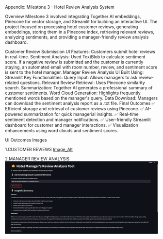 Appendix: Milestone 3 - Hotel Review Analysis System

Overview
Milestone 3 involved integrating Together AI embeddings, Pinecone for vector storage, and Streamlit for building an interactive UI. The project focused on processing hotel customer reviews, generating embeddings, storing them in a Pinecone index, retrieving relevant reviews, analyzing sentiments, and providing a manager-friendly review analysis dashboard.

Customer Review Submission UI
Features:
Customers submit hotel reviews in real-time.
Sentiment Analysis:
Used TextBlob to calculate sentiment score.
If a negative review is submitted and the customer is currently staying, an automated email with room number, review, and sentiment score is sent to the hotel manager.
Manager Review Analysis UI
Built Using: Streamlit
Key Functionalities:
Query Input: Allows managers to ask review-related questions.
Relevant Review Retrieval: Uses Pinecone similarity search.
Summarization: Together AI generates a professional summary of customer sentiments.
Word Cloud Generation: Highlights frequently mentioned words based on the manager's query.
Data Download: Managers can download the sentiment analysis report as a .txt file.
Final Outcomes
✅ Efficient storage and retrieval of customer reviews using Pinecone. ✅ AI-powered summarization for quick managerial insights. ✅ Real-time sentiment detection and manager notifications. ✅ User-friendly Streamlit dashboard for customer and manager interactions. ✅ Visualization enhancements using word clouds and sentiment scores.

UI Outcomes Images

1.CUSTOMER REVIEWS
[Image_Alt]()


2.MANAGER REVIEW ANALYSIS
![Image_Alt](https://github.com/Sreeja1318/guest-AI/blob/262b77d6ec0e3a9489984ac022b1cbf6bfea6ee2/milestone3/managerreviews.png)
